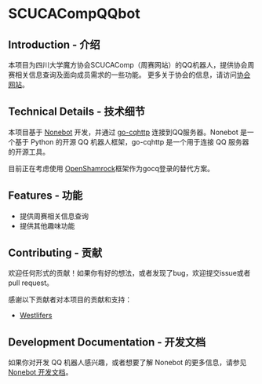 # SCUCACompQQbot

## Introduction - 介绍

本项目为四川大学魔方协会SCUCAComp（周赛网站）的QQ机器人，提供协会周赛相关信息查询及面向成员需求的一些功能。
更多关于协会的信息，请访问[协会网站](https://scu.yougi.top/)。

## Technical Details - 技术细节

本项目基于 [Nonebot](https://nonebot.dev/) 开发，并通过 [go-cqhttp](https://github.com/Mrs4s/go-cqhttp) 连接到QQ服务器。Nonebot 是一个基于 Python 的开源 QQ 机器人框架，go-cqhttp 是一个用于连接 QQ 服务器的开源工具。

目前正在考虑使用 [OpenShamrock](https://github.com/whitechi73/OpenShamrock)框架作为gocq登录的替代方案。

## Features - 功能

- 提供周赛相关信息查询
- 提供其他趣味功能

## Contributing - 贡献

欢迎任何形式的贡献！如果你有好的想法，或者发现了bug，欢迎提交issue或者pull request。

感谢以下贡献者对本项目的贡献和支持：
- [Westlifers](https://github.com/Westlifers)

## Development Documentation - 开发文档

如果你对开发 QQ 机器人感兴趣，或者想要了解 Nonebot 的更多信息，请参见 [Nonebot 开发文档](https://v2.nonebot.dev/)。